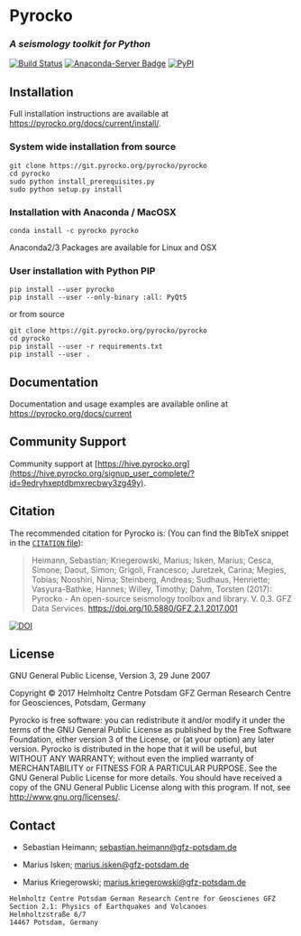# Pyrocko
### _A seismology toolkit for Python_

[![Build Status](https://drone.pyrocko.org/api/badges/pyrocko/pyrocko/status.svg?ref=refs/heads/master)](https://drone.pyrocko.org/pyrocko/pyrocko)
[![Anaconda-Server Badge](https://anaconda.org/pyrocko/pyrocko/badges/installer/conda.svg)](https://conda.anaconda.org/pyrocko)
[![PyPI](https://img.shields.io/pypi/v/pyrocko.svg)](https://pypi.python.org/pypi/pyrocko/)

## Installation

Full installation instructions are available at
https://pyrocko.org/docs/current/install/.

### System wide installation from source

```
git clone https://git.pyrocko.org/pyrocko/pyrocko
cd pyrocko
sudo python install_prerequisites.py
sudo python setup.py install
```

### Installation with Anaconda / MacOSX

```
conda install -c pyrocko pyrocko
```
Anaconda2/3 Packages are available for Linux and OSX

### User installation with Python PIP

```
pip install --user pyrocko
pip install --user --only-binary :all: PyQt5
```

or from source

```
git clone https://git.pyrocko.org/pyrocko/pyrocko
cd pyrocko
pip install --user -r requirements.txt
pip install --user .
```


## Documentation

Documentation and usage examples are available online at https://pyrocko.org/docs/current

## Community Support

Community support at [https://hive.pyrocko.org](https://hive.pyrocko.org/signup_user_complete/?id=9edryhxeptdbmxrecbwy3zg49y).

## Citation
The recommended citation for Pyrocko is: (You can find the BibTeX snippet in the
[`CITATION` file](CITATION.bib)):

> Heimann, Sebastian; Kriegerowski, Marius; Isken, Marius; Cesca, Simone; Daout, Simon; Grigoli, Francesco; Juretzek, Carina; Megies, Tobias; Nooshiri, Nima; Steinberg, Andreas; Sudhaus, Henriette; Vasyura-Bathke, Hannes; Willey, Timothy; Dahm, Torsten (2017): Pyrocko - An open-source seismology toolbox and library. V. 0.3. GFZ Data Services. https://doi.org/10.5880/GFZ.2.1.2017.001

[![DOI](https://img.shields.io/badge/DOI-10.5880%2FGFZ.2.1.2017.001-blue.svg)](https://doi.org/10.5880/GFZ.2.1.2017.001)

## License
GNU General Public License, Version 3, 29 June 2007

Copyright © 2017 Helmholtz Centre Potsdam GFZ German Research Centre for Geosciences, Potsdam, Germany

Pyrocko is free software: you can redistribute it and/or modify it under the terms of the GNU General Public License as published by the Free Software Foundation, either version 3 of the License, or (at your option) any later version.
Pyrocko is distributed in the hope that it will be useful, but WITHOUT ANY WARRANTY; without even the implied warranty of MERCHANTABILITY or FITNESS FOR A PARTICULAR PURPOSE.  See the GNU General Public License for more details.
You should have received a copy of the GNU General Public License along with this program. If not, see <http://www.gnu.org/licenses/>.

## Contact
* Sebastian Heimann;
  sebastian.heimann@gfz-potsdam.de

* Marius Isken;
  marius.isken@gfz-potsdam.de

* Marius Kriegerowski;
  marius.kriegerowski@gfz-potsdam.de

```
Helmholtz Centre Potsdam German Research Centre for Geoscienes GFZ
Section 2.1: Physics of Earthquakes and Volcanoes
Helmholtzstraße 6/7
14467 Potsdam, Germany
```
